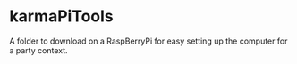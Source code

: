 # karmaPiTools
A folder to download on a RaspBerryPi for easy setting up the computer for a party context.
